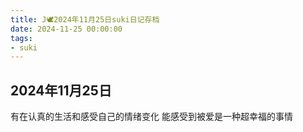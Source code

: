 ```yaml
---
title: J🕊️2024年11月25日suki日记存档
date: 2024-11-25 00:00:00
tags: 
- suki
---
```


## 2024年11月25日
有在认真的生活和感受自己的情绪变化
能感受到被爱是一种超幸福的事情